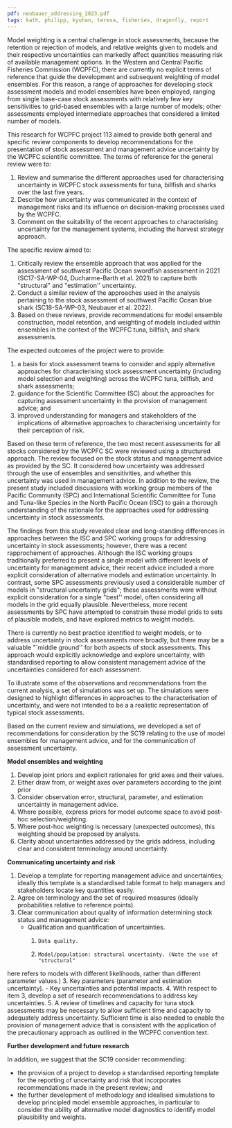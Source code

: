 ```yaml
---
pdf: neubauer_addressing_2023.pdf
tags: kath, philipp, kyuhan, teresa, fisheries, dragonfly, report
---
```

Model weighting is a central challenge in stock assessments, because
 the retention
or rejection of models, and relative weights given to models
and their respective uncertainties can markedly affect quantities
measuring risk of available management options. In the 
Western and Central Pacific Fisheries Commission (WCPFC), 
there are currently no explicit terms of reference that guide the
development and subsequent weighting of model ensembles. 
For this reason,
a range of approaches for developing stock assessment models and model
ensembles have been employed, ranging from single base-case stock
assessments with relatively few key sensitivities to grid-based
ensembles with a large number of models; other assessments employed
intermediate approaches that considered a limited number of models.

This research for WCPFC project 113 aimed to provide both general 
and specific
review components to develop recommendations for the
presentation of stock assessment and management advice uncertainty by
the WCPFC scientific committee. The terms of reference for the general
review were to:

1.	Review and summarise the different approaches used for characterising 
uncertainty in WCPFC stock assessments for tuna, billfish and sharks 
over the last five years.
2.	Describe how uncertainty was communicated in the context of management risks 
and its influence on decision-making processes used by the WCPFC.
3.	Comment on the suitability of the recent approaches to characterising uncertainty 
for the management systems, including the harvest strategy approach.


The specific review aimed to:

1.	Critically review the ensemble approach that was applied for the
assessment of southwest Pacific Ocean swordfish assessment in 2021
(SC17-SA-WP-04, Ducharme-Barth et al. 2021)
 to capture both "structural" and
"estimation'' uncertainty.
2.	Conduct a similar review of the approaches used in the analysis pertaining 
to the stock assessment  of southwest Pacific Ocean blue shark (SC18-SA-WP-03,
Neubauer et al. 2022).  
3.	Based on these reviews, provide recommendations for model 
ensemble construction, model retention, and weighting of models included 
within ensembles in the context of the WCPFC tuna, billfish, and shark assessments.


The expected outcomes of the project were to provide:

1.	a basis for stock assessment teams to consider and apply
 alternative approaches for characterising stock assessment uncertainty
  (including model selection and weighting) across the WCPFC tuna, billfish, 
  and shark assessments;
2.	guidance for the Scientific Committee (SC) about the approaches 
for capturing assessment uncertainty in the provision of management advice; and
3.	improved understanding for managers and stakeholders of the 
implications of alternative approaches to characterising uncertainty 
for their perception of risk.


Based on these term of reference, the two most recent assessments for
all stocks considered by the WCPFC SC were reviewed using a structured
approach. The review focused on the stock status and management advice
as provided by the SC. It considered how uncertainty was addressed through
the use of ensembles and sensitivities, and whether this uncertainty was 
 used in management advice. In addition to the review, the
present study included  discussions with working group members of the Pacific 
Community (SPC)  and International Scientific Committee for Tuna and Tuna-like 
Species in the North Pacific Ocean (ISC)  to 
gain a thorough understanding of the rationale for the approaches used
for addressing uncertainty in stock assessments.

The findings from this study revealed 
clear and long-standing differences in approaches
between the ISC and SPC working groups for addressing 
uncertainty in stock assessments; however, there was a recent 
rapprochement of approaches. Although the ISC working groups 
 traditionally preferred to
present a single model with different levels of uncertainty for
management advice, their recent advice 
included a more explicit consideration of alternative models and
estimation uncertainty. In contrast, some SPC assessments previously
used a  considerable number of models in 
"structural uncertainty
grids"; these assessments were without explicit consideration 
for a single "best'' model, often
considering all models in the grid equally plausible. Nevertheless, more
recent assessments by SPC have attempted to constrain these model grids to
sets of plausible models, and have explored metrics to weight models.

There is currently no best practice identified to weight models,
or to address uncertainty in stock assessments more broadly, but there may
be a valuable "`middle ground'' for both aspects of stock assessments.
This approach would explicitly acknowledge and explore uncertainty,
with standardised reporting to allow 
consistent management advice of the uncertainties
considered for each assessment. 

To illustrate some of the observations and recommendations from 
the current analysis, a set of simulations was set up.  The simulations
were designed to highlight differences in approaches to the characterisation
of uncertainty, and were not intended to be a 
 a realistic representation of typical stock assessments.

Based on the current review and simulations, we developed a set of
recommendations for consideration by the SC19 
relating to the use of model ensembles for management
advice, and for the communication of assessment uncertainty.
 
**Model ensembles and weighting**

1.	Develop joint priors and explicit rationales for grid axes and their values.
2.	Either draw from, or weight axes over parameters according
  to the joint prior
3.	Consider  observation error, structural, parameter, and estimation uncertainty in
management advice.
4.	Where possible, express priors for model outcome space to avoid
post-hoc selection/weighting.
5.	Where post-hoc weighting is necessary (unexpected outcomes), this 
weighting should be proposed by analysts.
6.	Clarity about uncertainties addressed by the grids address, including clear and
consistent terminology around uncertainty.


**Communicating uncertainty and risk**


1.	Develop a template for reporting management advice and
uncertainties; ideally this template is a standardised table format to help managers
and stakeholders locate key quantities easily.
2.	Agree on terminology and the set of required measures
 (ideally probabilities relative to reference points).
3.	Clear communication about quality of information determining stock status
  and management advice:
      - Qualification and quantification of uncertainties.
         1. 	Data quality. 
         2. 	Model/population: structural uncertainty. (Note the use of "structural" 
  here refers to models with different likelihoods, rather than different 
  parameter values.)
          3. 	Key parameters (parameter and estimation uncertainty).
     - Key uncertainties and potential impacts.
4.	With respect to item 3, 
develop a set of research recommendations 
to address key uncertainties.
5.	A review of timelines and capacity for tuna stock assessments may
be necessary to allow sufficient time and capacity to adequately
address uncertainty. Sufficient time is also needed to enable the provision of 
management advice that is
consistent with the application of the precautionary approach as
outlined in the WCPFC convention text.


**Further development and future research**

In addition, we suggest that the SC19 consider recommending:

- the provision of a project to develop a standardised reporting
template for the reporting of uncertainty and risk that incorporates
recommendations made in the present review; and
- the further development of methodology and idealised simulations 
to develop
principled model ensemble approaches, in particular to consider the
ability of alternative model diagnostics to identify model
plausibility and weights. 
